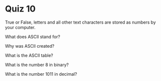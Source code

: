 # Quiz 10

True or False, letters and all other text characters are stored as numbers by your computer.

What does ASCII stand for?

Why was ASCII created?

What is the ASCII table?

What is the number 8 in binary?

What is the number 1011 in decimal?
